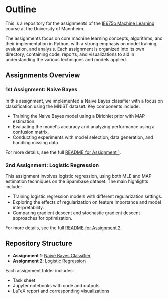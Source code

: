 # Outline

This is a repository for the assignments of the [IE675b Machine Learning](https://www.uni-mannheim.de/dws/teaching/course-details/courses-for-master-candidates/ie-675b-machine-learning/) course at the University of Mannheim.

The assignments focus on core machine learning concepts, algorithms, and their implementation in Python, with a strong emphasis on model training, evaluation, and analysis. Each assignment is organized into its own directory, containing code, reports, and visualizations to aid in understanding the various techniques and models applied.

## Assignments Overview

### 1st Assignment: Naive Bayes
In this assignment, we implemented a Naive Bayes classifier with a focus on classification using the MNIST dataset. Key components include:
- Training the Naive Bayes model using a Dirichlet prior with MAP estimation.
- Evaluating the model's accuracy and analyzing performance using a confusion matrix.
- Conducting experiments with model selection, data generation, and handling missing data.
  
For more details, see the full [README for Assignment 1](./Assignment%201/README.md).

### 2nd Assignment: Logistic Regression
This assignment involves logistic regression, using both MLE and MAP estimation techniques on the Spambase dataset. The main highlights include:
- Training logistic regression models with different regularization settings.
- Exploring the effects of regularization on feature importance and model interpretability.
- Comparing gradient descent and stochastic gradient descent approaches for optimization.

For more details, see the full [README for Assignment 2](./Assignment%202/README.md).

## Repository Structure

- **Assignment 1**: [Naive Bayes Classifier](./Assignment%201/)
- **Assignment 2**: [Logistic Regression](./Assignment%202/)

Each assignment folder includes:
- Task sheet
- Jupyter notebooks with code and outputs
- LaTeX report and corresponding visualizations
